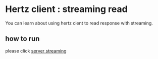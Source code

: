 # Hertz client : streaming read
You can learn about using hertz cient to read response with streaming.
## how to run
please click [server streaming](https://github.com/cloudwego/hertz-examples/tree/main/streaming)
